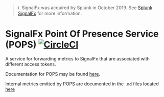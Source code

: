 >ℹ️&nbsp;&nbsp;SignalFx was acquired by Splunk in October 2019. See [Splunk SignalFx](https://www.splunk.com/en_us/investor-relations/acquisitions/signalfx.html) for more information.

# SignalFx Point Of Presence Service (POPS) [![CircleCI](https://circleci.com/gh/signalfx/pops/tree/master.svg?style=svg)](https://circleci.com/gh/signalfx/pops/tree/master)
A service for forwarding metrics to SignalFx that are associated with different access tokens.

Documentation for POPS may be found [here](https://github.com/signalfx/integrations/tree/release/pops).

Internal metrics emitted by POPS are documented in the `.md` files located [here](https://github.com/signalfx/integrations/tree/release/pops/docs)
